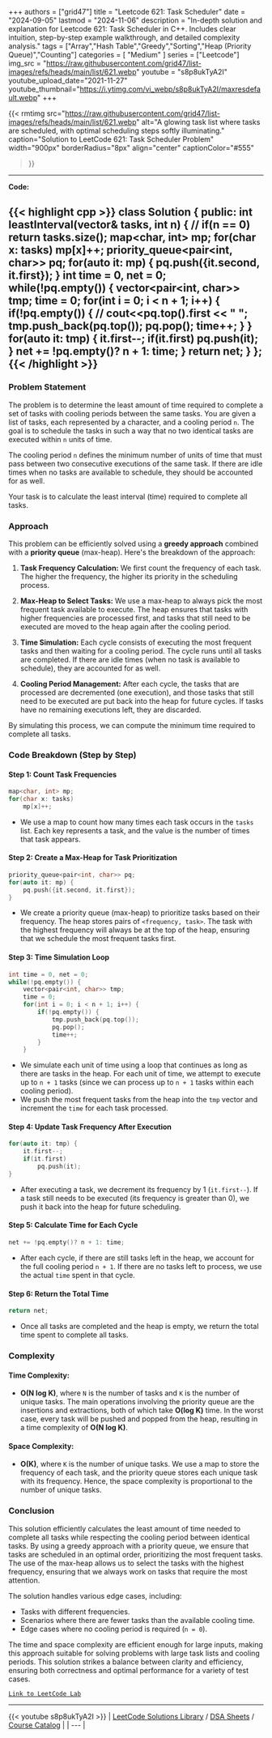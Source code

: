 
+++
authors = ["grid47"]
title = "Leetcode 621: Task Scheduler"
date = "2024-09-05"
lastmod = "2024-11-06"
description = "In-depth solution and explanation for Leetcode 621: Task Scheduler in C++. Includes clear intuition, step-by-step example walkthrough, and detailed complexity analysis."
tags = ["Array","Hash Table","Greedy","Sorting","Heap (Priority Queue)","Counting"]
categories = [
    "Medium"
]
series = ["Leetcode"]
img_src = "https://raw.githubusercontent.com/grid47/list-images/refs/heads/main/list/621.webp"
youtube = "s8p8ukTyA2I"
youtube_upload_date="2021-11-27"
youtube_thumbnail="https://i.ytimg.com/vi_webp/s8p8ukTyA2I/maxresdefault.webp"
+++


{{< rmtimg 
    src="https://raw.githubusercontent.com/grid47/list-images/refs/heads/main/list/621.webp" 
    alt="A glowing task list where tasks are scheduled, with optimal scheduling steps softly illuminating."
    caption="Solution to LeetCode 621: Task Scheduler Problem"
    width="900px"
    borderRadius="8px"
    align="center" 
    captionColor="#555"
>}}
---
**Code:**

{{< highlight cpp >}}
class Solution {
public:
    int leastInterval(vector<char>& tasks, int n) {
        // if(n == 0) return tasks.size();
        map<char, int> mp;
        for(char x: tasks)
            mp[x]++;
        priority_queue<pair<int, char>> pq;
        for(auto it: mp) {
            pq.push({it.second, it.first});
        }
        int time = 0, net = 0;
        while(!pq.empty()) {
            vector<pair<int, char>> tmp;
            time = 0;
            for(int i = 0; i < n + 1; i++) {
                if(!pq.empty()) {
                    // cout<<pq.top().first << " ";
                    tmp.push_back(pq.top());
                    pq.pop();
                    time++;
                }
            }
            for(auto it: tmp) {
                it.first--;
                if(it.first)
                    pq.push(it);
            }
            net += !pq.empty()? n + 1: time;
        }
        return net;
    }
};
{{< /highlight >}}
---

### Problem Statement

The problem is to determine the least amount of time required to complete a set of tasks with cooling periods between the same tasks. You are given a list of tasks, each represented by a character, and a cooling period `n`. The goal is to schedule the tasks in such a way that no two identical tasks are executed within `n` units of time. 

The cooling period `n` defines the minimum number of units of time that must pass between two consecutive executions of the same task. If there are idle times when no tasks are available to schedule, they should be accounted for as well. 

Your task is to calculate the least interval (time) required to complete all tasks.

### Approach

This problem can be efficiently solved using a **greedy approach** combined with a **priority queue** (max-heap). Here's the breakdown of the approach:

1. **Task Frequency Calculation:** We first count the frequency of each task. The higher the frequency, the higher its priority in the scheduling process.

2. **Max-Heap to Select Tasks:** We use a max-heap to always pick the most frequent task available to execute. The heap ensures that tasks with higher frequencies are processed first, and tasks that still need to be executed are moved to the heap again after the cooling period.

3. **Time Simulation:** Each cycle consists of executing the most frequent tasks and then waiting for a cooling period. The cycle runs until all tasks are completed. If there are idle times (when no task is available to schedule), they are accounted for as well.

4. **Cooling Period Management:** After each cycle, the tasks that are processed are decremented (one execution), and those tasks that still need to be executed are put back into the heap for future cycles. If tasks have no remaining executions left, they are discarded.

By simulating this process, we can compute the minimum time required to complete all tasks.

### Code Breakdown (Step by Step)

#### Step 1: Count Task Frequencies
```cpp
map<char, int> mp;
for(char x: tasks)
    mp[x]++;
```
- We use a map to count how many times each task occurs in the `tasks` list. Each key represents a task, and the value is the number of times that task appears.

#### Step 2: Create a Max-Heap for Task Prioritization
```cpp
priority_queue<pair<int, char>> pq;
for(auto it: mp) {
    pq.push({it.second, it.first});
}
```
- We create a priority queue (max-heap) to prioritize tasks based on their frequency. The heap stores pairs of `<frequency, task>`. The task with the highest frequency will always be at the top of the heap, ensuring that we schedule the most frequent tasks first.

#### Step 3: Time Simulation Loop
```cpp
int time = 0, net = 0;
while(!pq.empty()) {
    vector<pair<int, char>> tmp;
    time = 0;
    for(int i = 0; i < n + 1; i++) {
        if(!pq.empty()) {
            tmp.push_back(pq.top());
            pq.pop();
            time++;
        }
    }
```
- We simulate each unit of time using a loop that continues as long as there are tasks in the heap. For each unit of time, we attempt to execute up to `n + 1` tasks (since we can process up to `n + 1` tasks within each cooling period).
- We push the most frequent tasks from the heap into the `tmp` vector and increment the `time` for each task processed.

#### Step 4: Update Task Frequency After Execution
```cpp
for(auto it: tmp) {
    it.first--;
    if(it.first)
        pq.push(it);
}
```
- After executing a task, we decrement its frequency by 1 (`it.first--`). If a task still needs to be executed (its frequency is greater than 0), we push it back into the heap for future scheduling.

#### Step 5: Calculate Time for Each Cycle
```cpp
net += !pq.empty()? n + 1: time;
```
- After each cycle, if there are still tasks left in the heap, we account for the full cooling period `n + 1`. If there are no tasks left to process, we use the actual `time` spent in that cycle.

#### Step 6: Return the Total Time
```cpp
return net;
```
- Once all tasks are completed and the heap is empty, we return the total time spent to complete all tasks.

### Complexity

#### Time Complexity:
- **O(N log K)**, where `N` is the number of tasks and `K` is the number of unique tasks. The main operations involving the priority queue are the insertions and extractions, both of which take **O(log K)** time. In the worst case, every task will be pushed and popped from the heap, resulting in a time complexity of **O(N log K)**.

#### Space Complexity:
- **O(K)**, where `K` is the number of unique tasks. We use a map to store the frequency of each task, and the priority queue stores each unique task with its frequency. Hence, the space complexity is proportional to the number of unique tasks.

### Conclusion

This solution efficiently calculates the least amount of time needed to complete all tasks while respecting the cooling period between identical tasks. By using a greedy approach with a priority queue, we ensure that tasks are scheduled in an optimal order, prioritizing the most frequent tasks. The use of the max-heap allows us to select the tasks with the highest frequency, ensuring that we always work on tasks that require the most attention.

The solution handles various edge cases, including:
- Tasks with different frequencies.
- Scenarios where there are fewer tasks than the available cooling time.
- Edge cases where no cooling period is required (`n = 0`).

The time and space complexity are efficient enough for large inputs, making this approach suitable for solving problems with large task lists and cooling periods. This solution strikes a balance between clarity and efficiency, ensuring both correctness and optimal performance for a variety of test cases.

[`Link to LeetCode Lab`](https://leetcode.com/problems/task-scheduler/description/)

---
{{< youtube s8p8ukTyA2I >}}
| [LeetCode Solutions Library](https://grid47.xyz/leetcode/) / [DSA Sheets](https://grid47.xyz/sheets/) / [Course Catalog](https://grid47.xyz/courses/) |
| --- |
